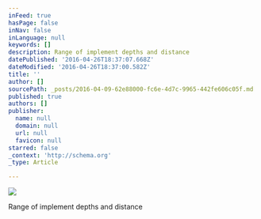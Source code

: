 ```yaml
---
inFeed: true
hasPage: false
inNav: false
inLanguage: null
keywords: []
description: Range of implement depths and distance
datePublished: '2016-04-26T18:37:07.668Z'
dateModified: '2016-04-26T18:37:00.582Z'
title: ''
author: []
sourcePath: _posts/2016-04-09-62e88000-fc6e-4d7c-9965-442fe606c05f.md
published: true
authors: []
publisher:
  name: null
  domain: null
  url: null
  favicon: null
starred: false
_context: 'http://schema.org'
_type: Article

---
```

![](https://the-grid-user-content.s3-us-west-2.amazonaws.com/f06ab97f-dfa2-4f0b-8685-42ba4f22bbab.png)

Range of implement depths and distance
